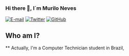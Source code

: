 ### Hi there 👋, I´m Murilo Neves

[![E-mail](http://img.shields.io/badge/-%40murilodesouzaneves@gmail.com-blue?logo=gmail&style=flat-square&logoColor=white)](mailto:murilodesouzaneves@gmail.com)
[![Twitter](http://img.shields.io/badge/-%40%20__muriloneves__-blue?logo=twitter&style=flat-square&logoColor=white)](https://twitter.com/_muriloneves_)
[![GitHub](http://img.shields.io/badge/muNeves3-blue?logo=github&style=flat-square&logoColor=white)](https://github.com/muNeves3)


## Who am I?

** Actually, I'm a Computer Technician student in Brazil, 

